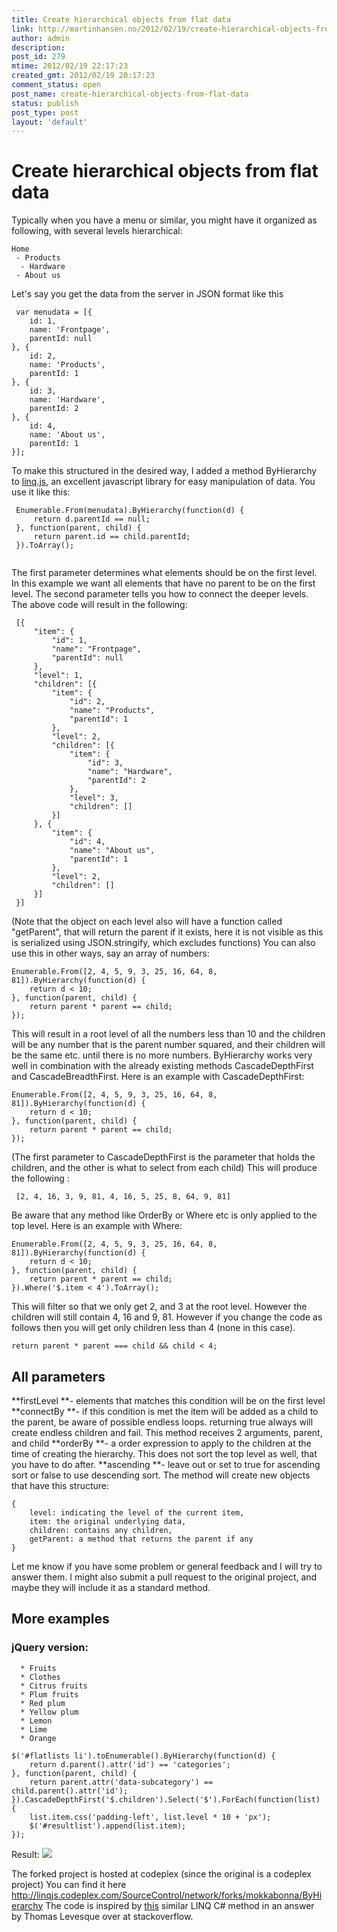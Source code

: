 ```yaml
---
title: Create hierarchical objects from flat data
link: http://martinhansen.no/2012/02/19/create-hierarchical-objects-from-flat-data/
author: admin
description: 
post_id: 279
mtime: 2012/02/19 22:17:23
created_gmt: 2012/02/19 20:17:23
comment_status: open
post_name: create-hierarchical-objects-from-flat-data
status: publish
post_type: post
layout: 'default'
---
```


# Create hierarchical objects from flat data

Typically when you have a menu or similar, you might have it organized as following, with several levels hierarchical: 
	
	
	Home
	 - Products
	  - Hardware
	 - About us
	

Let's say you get the data from the server in JSON format like this 
```
 var menudata = [{
	id: 1,
	name: 'Frontpage',
	parentId: null
}, {
	id: 2,
	name: 'Products',
	parentId: 1
}, {
	id: 3,
	name: 'Hardware',
	parentId: 2
}, {
	id: 4,
	name: 'About us',
	parentId: 1
}];

```
 To make this structured in the desired way, I added a method ByHierarchy to [linq.js](http://linqjs.codeplex.com/), an excellent javascript library for easy manipulation of data. You use it like this: 
```
 Enumerable.From(menudata).ByHierarchy(function(d) {
	 return d.parentId == null;
 }, function(parent, child) {
	 return parent.id == child.parentId;
 }).ToArray();
 
```
 The first parameter determines what elements should be on the first level. In this example we want all elements that have no parent to be on the first level. The second parameter tells you how to connect the deeper levels. The above code will result in the following: 
```
 [{
	 "item": {
		 "id": 1,
		 "name": "Frontpage",
		 "parentId": null
	 },
	 "level": 1,
	 "children": [{
		 "item": {
			 "id": 2,
			 "name": "Products",
			 "parentId": 1
		 },
		 "level": 2,
		 "children": [{
			 "item": {
				 "id": 3,
				 "name": "Hardware",
				 "parentId": 2
			 },
			 "level": 3,
			 "children": []
		 }]
	 }, {
		 "item": {
			 "id": 4,
			 "name": "About us",
			 "parentId": 1
		 },
		 "level": 2,
		 "children": []
	 }]
 }]
```
 (Note that the object on each level also will have a function called "getParent", that will return the parent if it exists, here it is not visible as this is serialized using JSON.stringify, which excludes functions) You can also use this in other ways, say an array of numbers: 
```
Enumerable.From([2, 4, 5, 9, 3, 25, 16, 64, 8, 81]).ByHierarchy(function(d) {
	return d < 10;
}, function(parent, child) {
	return parent * parent == child;
});
```
 This will result in a root level of all the numbers less than 10 and the children will be any number that is the parent number squared, and their children will be the same etc. until there is no more numbers. ByHierarchy works very well in combination with the already existing methods CascadeDepthFirst and CascadeBreadthFirst. Here is an example with CascadeDepthFirst: 
```
Enumerable.From([2, 4, 5, 9, 3, 25, 16, 64, 8, 81]).ByHierarchy(function(d) {
	return d < 10;
}, function(parent, child) {
	return parent * parent == child;
});
```
 (The first parameter to CascadeDepthFirst is the parameter that holds the children, and the other is what to select from each child) This will produce the following : 
```
 [2, 4, 16, 3, 9, 81, 4, 16, 5, 25, 8, 64, 9, 81] 
```
 Be aware that any method like OrderBy or Where etc is only applied to the top level. Here is an example with Where: 
```
Enumerable.From([2, 4, 5, 9, 3, 25, 16, 64, 8, 81]).ByHierarchy(function(d) {
	return d < 10;
}, function(parent, child) {
	return parent * parent == child;
}).Where('$.item < 4').ToArray();
```
 This will filter so that we only get 2, and 3 at the root level. However the children will still contain 4, 16 and 9, 81. However if you change the code as follows then you will get only children less than 4 (none in this case). 
```
return parent * parent === child && child < 4;
```

## All parameters 

 **firstLevel **\- elements that matches this condition will be on the first level 
 **connectBy **\- if this condition is met the item will be added as a child to the parent, be aware of possible endless loops. returning true always will create endless children and fail. This method receives 2 arguments, parent, and child 
 **orderBy **\- a order expression to apply to the children at the time of creating the hierarchy. This does not sort the top level as well, that you have to do after. 
 **ascending **\- leave out or set to true for ascending sort or false to use descending sort. The method will create new objects that have this structure: 
```
{
	level: indicating the level of the current item,
	item: the original underlying data,
	children: contains any children,
	getParent: a method that returns the parent if any
}
```
 
 Let me know if you have some problem or general feedback and I will try to answer them. I might also submit a pull request to the original project, and maybe they will include it as a standard method. 

## More examples

### jQuery version: 

```
  * Fruits
  * Clothes
  * Citrus fruits
  * Plum fruits
  * Red plum
  * Yellow plum
  * Lemon
  * Lime
  * Orange
```
 
```
$('#flatlists li').toEnumerable().ByHierarchy(function(d) {
	return d.parent().attr('id') == 'categories';
}, function(parent, child) {
	return parent.attr('data-subcategory') == child.parent().attr('id');
}).CascadeDepthFirst('$.children').Select('$').ForEach(function(list) {
	list.item.css('padding-left', list.level * 10 + 'px');
	$('#resultlist').append(list.item);
});
```

Result: ![](../images/listexample.png)

The forked project is hosted at codeplex (since the original is a codeplex project) You can find it here <http://linqjs.codeplex.com/SourceControl/network/forks/mokkabonna/ByHierarchy> The code is inspired by [this](http://stackoverflow.com/a/3758955/94394) similar LINQ C# method in an answer by Thomas Levesque over at stackoverflow.
